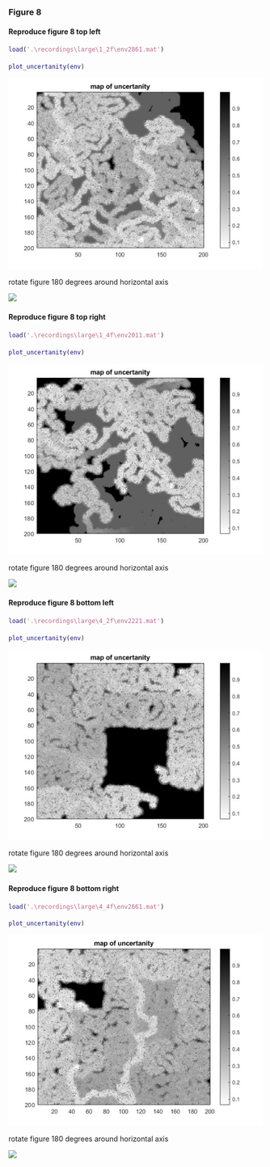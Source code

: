 ### Figure 8



#### Reproduce figure 8 top left

```Matlab
load('.\recordings\large\1_2f\env2861.mat')

plot_uncertanity(env)
``` 

![](./8topleft_unrotated.jpg)

rotate figure 180 degrees around horizontal axis

![](./8topleft_rotated.jpg)


#### Reproduce figure 8 top right

```Matlab
load('.\recordings\large\1_4f\env2011.mat')

plot_uncertanity(env)
```

![](./8topright_unrotated.jpg)

rotate figure 180 degrees around horizontal axis

![](./8topright_rotated.jpg)


#### Reproduce figure 8 bottom left

```Matlab
load('.\recordings\large\4_2f\env2221.mat')

plot_uncertanity(env)
```

![](./8bottomleft_unrotated.jpg)

rotate figure 180 degrees around horizontal axis

![](./8bottomleft_rotated.jpg)


#### Reproduce figure 8 bottom right

```Matlab
load('.\recordings\large\4_4f\env2661.mat')

plot_uncertanity(env)
```

![](./8bottomright_unrotated.jpg)

rotate figure 180 degrees around horizontal axis

![](./8bottomright_rotated.jpg)